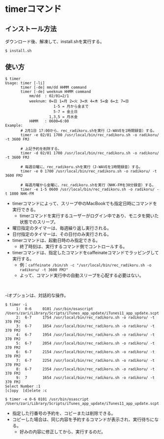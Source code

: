 timerコマンド
============

インストール方法
-------------

ダウンロード後、解凍して、install.shを実行する。

	$ install.sh

使い方
-----

	$ timer
	Usage: timer [-li]
	       timer [-de] mm/dd HHMM command
	       timer [-de] weeknum HHMM command
	           mm/dd  : 02/01=2/1
	           weeknum: 0=日 1=月 2=火 3=水 4=木 5=金 6=土 7=日
	                      1-5 = 月から金まで
	                      5-7 = 金土日
	                    1,3,5 = 月水金
	           HHMM   : 0600=6:00
	Example:
	       # 2月1日 17:00から、rec_radikoru.shを実行（J-WAVEを1時間録音）する。
	       timer -e 02/01 1700 /usr/local/bin/rec_radikoru.sh -o radikoru/ -t 3600 FMJ
	       
	       # 上記予約を削除する。
	       timer -d 02/01 1700 /usr/local/bin/rec_radikoru.sh -o radikoru/ -t 3600 FMJ
	       
	       # 毎週日曜に、rec_radikoru.shを実行（J-WAVEを1時間録音）する。
	       timer -e 0 1700 /usr/local/bin/rec_radikoru.sh -o radikoru/ -t 3600 FMJ
	       
	       # 毎週月曜から金曜に、rec_radikoru.shを実行（NHK-FMを30分録音）する。
	       timer -e 1-5 0600 /usr/local/bin/rec_radikoru.sh -o radikoru/ -t 1800 NHK-FM

* timerコマンドによって、スリープ中のMacBookでも指定日時にコマンドを実行できる。
	* timerコマンドを実行するユーザーがログイン中であり、モニタを開いた状態でのスリープ。
* 曜日指定のタイマーは、毎週繰り返し実行される。
* 日付指定のタイマーは、その日付のみ実行される。
* timerコマンドは、起動日時のみ指定できる。
	* 終了時刻は、実行するコマンド側でコントロールする。
* timerコマンドは、指定したコマンドをcaffeinateコマンドでラッピングして実行する。
	* 例：`caffeinate /bin/sh -c "/usr/local/bin/rec_radikoru.sh -o radikoru/ -t 3600 FMJ"`
	* よって、コマンド実行中の自動スリープを心配する必要はない。

<br />

-iオプションは、対話的な操作。

	$ timer -i
	     1:  0-6     0101 /usr/bin/osascript /Users/zari/Library/Scripts/iTunes_app_update/iTunes11_app_update.scpt
	     2:  6-7     1754 /usr/local/bin/rec_radikoru.sh -o radikoru/ -t 370 FMJ
	     3:  6-7     1854 /usr/local/bin/rec_radikoru.sh -o radikoru/ -t 370 FMJ
	     4:  6-7     1954 /usr/local/bin/rec_radikoru.sh -o radikoru/ -t 370 FMJ
	     5:  6-7     2054 /usr/local/bin/rec_radikoru.sh -o radikoru/ -t 370 FMJ
	     6:  6-7     2154 /usr/local/bin/rec_radikoru.sh -o radikoru/ -t 370 FMJ
	     7:  6-7     2254 /usr/local/bin/rec_radikoru.sh -o radikoru/ -t 370 FMJ
	     8:  6-7     2354 /usr/local/bin/rec_radikoru.sh -o radikoru/ -t 370 FMJ
	     9:  7       1654 /usr/local/bin/rec_radikoru.sh -o radikoru/ -t 370 FMJ
	Select Number :1
	[c]opy  [d]elete :c
	
	$ timer -e 0-6 0101 /usr/bin/osascript /Users/zari/Library/Scripts/iTunes_app_update/iTunes11_app_update.scpt

* 指定した行番号の予約を、コピーまたは削除できる。
* コピーした場合は、同じ内容を予約するコマンドが表示され、実行待ちになる。
	* 好みの内容に修正してから、実行するのだ。
